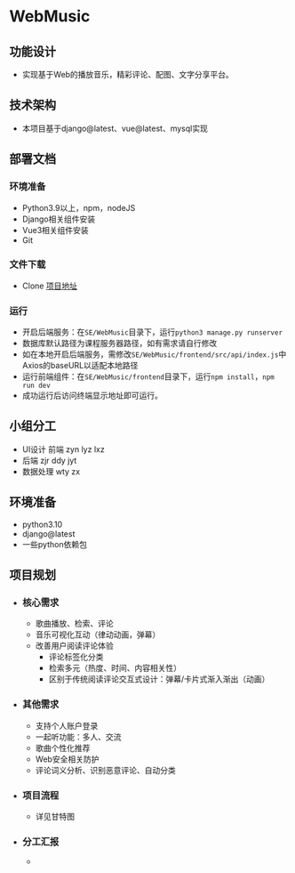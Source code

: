 # WebMusic

### 

## 功能设计
- 实现基于Web的播放音乐，精彩评论、配图、文字分享平台。

## 技术架构


- 本项目基于django@latest、vue@latest、mysql实现

## 部署文档

### 环境准备

- Python3.9以上，npm，nodeJS
- Django相关组件安装
- Vue3相关组件安装
- Git

### 文件下载

- Clone [项目地址](https://github.com/wty92911/SE)

### 运行

- 开启后端服务：在`SE/WebMusic`目录下，运行`python3 manage.py runserver `
- 数据库默认路径为课程服务器路径，如有需求请自行修改
- 如在本地开启后端服务，需修改`SE/WebMusic/frontend/src/api/index.js`中Axios的baseURL以适配本地路径
- 运行前端组件：在`SE/WebMusic/frontend`目录下，运行`npm install`，`npm run dev`
- 成功运行后访问终端显示地址即可运行。
## 小组分工

- UI设计 前端 zyn lyz lxz
- 后端  zjr ddy jyt
- 数据处理 wty zx

## 环境准备
- python3.10
- django@latest
- 一些python依赖包


## 项目规划
- ### 核心需求

  - 歌曲播放、检索、评论
  - 音乐可视化互动（律动动画，弹幕）
  - 改善用户阅读评论体验 
    - 评论标签化分类	
    - 检索多元（热度、时间、内容相关性）
    - 区别于传统阅读评论交互式设计：弹幕/卡片式渐入渐出（动画）

- ### 其他需求

  - 支持个人账户登录
  - 一起听功能：多人、交流
  - 歌曲个性化推荐
  - Web安全相关防护
  - 评论词义分析、识别恶意评论、自动分类 

- ### 项目流程

  - 详见甘特图

- ### 分工汇报

  - 

